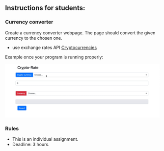 ## Instructions for students:

### Currency converter

Create a currency converter webpage. The page should convert the given currency to the chosen one. 
  
 - use exchange rates API [Cryptocurrencies](https://www.cryptonator.com/api)

Example once your program is running properly:

 
 ![preview](./demo.gif)




### Rules

-   This is an individual assignment.
-   Deadline: 3 hours.
